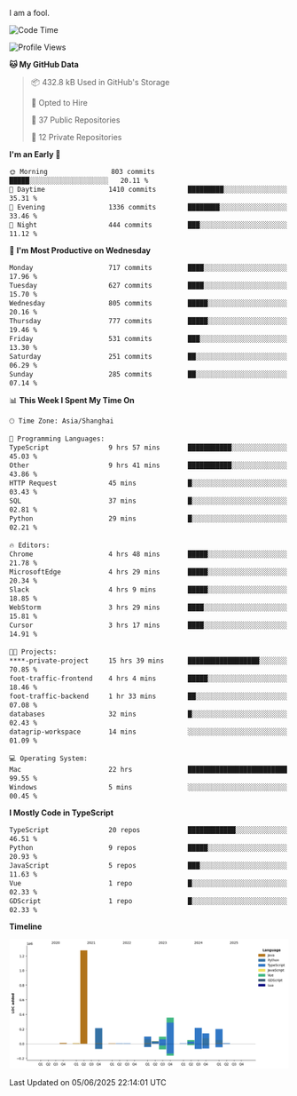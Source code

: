I am a fool.

<!--START_SECTION:waka-->
![Code Time](http://img.shields.io/badge/Code%20Time-3%2C118%20hrs%2033%20mins-blue)

![Profile Views](http://img.shields.io/badge/Profile%20Views-3-blue)

**🐱 My GitHub Data** 

> 📦 432.8 kB Used in GitHub's Storage 
 > 
> 💼 Opted to Hire
 > 
> 📜 37 Public Repositories 
 > 
> 🔑 12 Private Repositories 
 > 
**I'm an Early 🐤** 

```text
🌞 Morning                803 commits         █████░░░░░░░░░░░░░░░░░░░░   20.11 % 
🌆 Daytime                1410 commits        █████████░░░░░░░░░░░░░░░░   35.31 % 
🌃 Evening                1336 commits        ████████░░░░░░░░░░░░░░░░░   33.46 % 
🌙 Night                  444 commits         ███░░░░░░░░░░░░░░░░░░░░░░   11.12 % 
```
📅 **I'm Most Productive on Wednesday** 

```text
Monday                   717 commits         ████░░░░░░░░░░░░░░░░░░░░░   17.96 % 
Tuesday                  627 commits         ████░░░░░░░░░░░░░░░░░░░░░   15.70 % 
Wednesday                805 commits         █████░░░░░░░░░░░░░░░░░░░░   20.16 % 
Thursday                 777 commits         █████░░░░░░░░░░░░░░░░░░░░   19.46 % 
Friday                   531 commits         ███░░░░░░░░░░░░░░░░░░░░░░   13.30 % 
Saturday                 251 commits         ██░░░░░░░░░░░░░░░░░░░░░░░   06.29 % 
Sunday                   285 commits         ██░░░░░░░░░░░░░░░░░░░░░░░   07.14 % 
```


📊 **This Week I Spent My Time On** 

```text
🕑︎ Time Zone: Asia/Shanghai

💬 Programming Languages: 
TypeScript               9 hrs 57 mins       ███████████░░░░░░░░░░░░░░   45.03 % 
Other                    9 hrs 41 mins       ███████████░░░░░░░░░░░░░░   43.86 % 
HTTP Request             45 mins             █░░░░░░░░░░░░░░░░░░░░░░░░   03.43 % 
SQL                      37 mins             █░░░░░░░░░░░░░░░░░░░░░░░░   02.81 % 
Python                   29 mins             █░░░░░░░░░░░░░░░░░░░░░░░░   02.21 % 

🔥 Editors: 
Chrome                   4 hrs 48 mins       █████░░░░░░░░░░░░░░░░░░░░   21.78 % 
MicrosoftEdge            4 hrs 29 mins       █████░░░░░░░░░░░░░░░░░░░░   20.34 % 
Slack                    4 hrs 9 mins        █████░░░░░░░░░░░░░░░░░░░░   18.85 % 
WebStorm                 3 hrs 29 mins       ████░░░░░░░░░░░░░░░░░░░░░   15.81 % 
Cursor                   3 hrs 17 mins       ████░░░░░░░░░░░░░░░░░░░░░   14.91 % 

🐱‍💻 Projects: 
****-private-project     15 hrs 39 mins      ██████████████████░░░░░░░   70.85 % 
foot-traffic-frontend    4 hrs 4 mins        █████░░░░░░░░░░░░░░░░░░░░   18.46 % 
foot-traffic-backend     1 hr 33 mins        ██░░░░░░░░░░░░░░░░░░░░░░░   07.08 % 
databases                32 mins             █░░░░░░░░░░░░░░░░░░░░░░░░   02.43 % 
datagrip-workspace       14 mins             ░░░░░░░░░░░░░░░░░░░░░░░░░   01.09 % 

💻 Operating System: 
Mac                      22 hrs              █████████████████████████   99.55 % 
Windows                  5 mins              ░░░░░░░░░░░░░░░░░░░░░░░░░   00.45 % 
```

**I Mostly Code in TypeScript** 

```text
TypeScript               20 repos            ████████████░░░░░░░░░░░░░   46.51 % 
Python                   9 repos             █████░░░░░░░░░░░░░░░░░░░░   20.93 % 
JavaScript               5 repos             ███░░░░░░░░░░░░░░░░░░░░░░   11.63 % 
Vue                      1 repo              █░░░░░░░░░░░░░░░░░░░░░░░░   02.33 % 
GDScript                 1 repo              █░░░░░░░░░░░░░░░░░░░░░░░░   02.33 % 
```



**Timeline**

![Lines of Code chart](https://raw.githubusercontent.com/VeejaLiu/VeejaLiu/master/assets/bar_graph.png)


 Last Updated on 05/06/2025 22:14:01 UTC
<!--END_SECTION:waka-->
